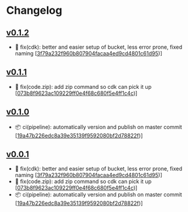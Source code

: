# Changelog


## [v0.1.2](https://github.com/sladg/s3-lambda/compare/v0.1.1...v0.1.2)

* 🐛 fix(cdk): better and easier setup of bucket, less error prone, fixed naming [[3f79a232f960b807904facaa4ed9cd4801c61d95](https://github.com/sladg/s3-lambda/commit/3f79a232f960b807904facaa4ed9cd4801c61d95))]


## [v0.1.1](https://github.com/sladg/s3-lambda/compare/v0.1.0...v0.1.1)

* 🐛 fix(code.zip): add zip command so cdk can pick it up [[073b8f9623ac109229ff0e4f68c680f5e4ff1c4c](https://github.com/sladg/s3-lambda/commit/073b8f9623ac109229ff0e4f68c680f5e4ff1c4c))]


## [v0.1.0](https://github.com/sladg/s3-lambda/compare/v0.0.1...v0.1.0)

* 📦 ci(pipeline): automatically version and publish on master commit [[19a47b226edc8a39e35139f9592080bf2d78822f](https://github.com/sladg/s3-lambda/commit/19a47b226edc8a39e35139f9592080bf2d78822f))]


## [v0.0.1](https://github.com/sladg/s3-lambda/compare/v0.0.1)

* 🐛 fix(cdk): better and easier setup of bucket, less error prone, fixed naming [[3f79a232f960b807904facaa4ed9cd4801c61d95](https://github.com/sladg/s3-lambda/commit/3f79a232f960b807904facaa4ed9cd4801c61d95))]
* 🐛 fix(code.zip): add zip command so cdk can pick it up [[073b8f9623ac109229ff0e4f68c680f5e4ff1c4c](https://github.com/sladg/s3-lambda/commit/073b8f9623ac109229ff0e4f68c680f5e4ff1c4c))]
* 📦 ci(pipeline): automatically version and publish on master commit [[19a47b226edc8a39e35139f9592080bf2d78822f](https://github.com/sladg/s3-lambda/commit/19a47b226edc8a39e35139f9592080bf2d78822f))]